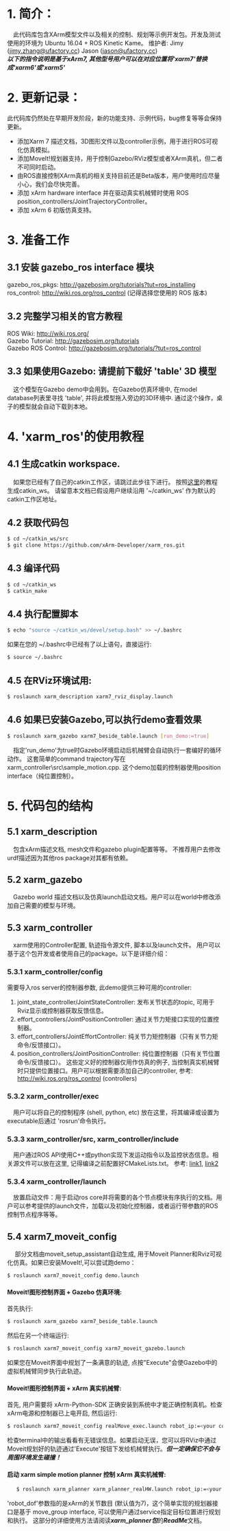 # 1. 简介：
   &ensp;&ensp;此代码库包含XArm模型文件以及相关的控制、规划等示例开发包。开发及测试使用的环境为 Ubuntu 16.04 + ROS Kinetic Kame。
   维护者: Jimy (jimy.zhang@ufactory.cc) Jason (jason@ufactory.cc)  
   ***以下的指令说明是基于xArm7, 其他型号用户可以在对应位置将'xarm7'替换成'xarm6'或'xarm5'***

# 2. 更新记录：
   此代码库仍然处在早期开发阶段，新的功能支持、示例代码，bug修复等等会保持更新。  
   * 添加Xarm 7 描述文档，3D图形文件以及controller示例，用于进行ROS可视化仿真模拟。
   * 添加MoveIt!规划器支持，用于控制Gazebo/RViz模型或者XArm真机，但二者不可同时启动。
   * 由ROS直接控制XArm真机的相关支持目前还是Beta版本，用户使用时应尽量小心，我们会尽快完善。
   * 添加 xArm hardware interface 并在驱动真实机械臂时使用 ROS position_controllers/JointTrajectoryController。
   * 添加 xArm 6 初版仿真支持。

# 3. 准备工作

## 3.1 安装 gazebo_ros interface 模块
   gazebo_ros_pkgs: <http://gazebosim.org/tutorials?tut=ros_installing>  
   ros_control: <http://wiki.ros.org/ros_control> (记得选择您使用的 ROS 版本)  
   
## 3.2 完整学习相关的官方教程
ROS Wiki: <http://wiki.ros.org/>  
Gazebo Tutorial: <http://gazebosim.org/tutorials>  
Gazebo ROS Control: <http://gazebosim.org/tutorials/?tut=ros_control>  

## 3.3 如果使用Gazebo: 请提前下载好 'table' 3D 模型
&ensp;&ensp;这个模型在Gazebo demo中会用到。在Gazebo仿真环境中, 在model database列表里寻找 'table', 并将此模型拖入旁边的3D环境中. 通过这个操作，桌子的模型就会自动下载到本地。

# 4. 'xarm_ros'的使用教程
   
## 4.1 生成catkin workspace. 
   &ensp;&ensp;如果您已经有了自己的catkin工作区，请跳过此步往下进行。
   按照[这里](http://wiki.ros.org/catkin/Tutorials/create_a_workspace)的教程生成catkin_ws。 
   请留意本文档已假设用户继续沿用 '~/catkin_ws' 作为默认的catkin工作区地址。

## 4.2 获取代码包
   ```bash
   $ cd ~/catkin_ws/src
   $ git clone https://github.com/xArm-Developer/xarm_ros.git
   ```

## 4.3 编译代码
   ```bash
   $ cd ~/catkin_ws
   $ catkin_make
   ```
## 4.4 执行配置脚本
```bash
$ echo "source ~/catkin_ws/devel/setup.bash" >> ~/.bashrc
```
如果在您的 ~/.bashrc中已经有了以上语句，直接运行:
```bash
$ source ~/.bashrc
```
## 4.5 在RViz环境试用:
```bash
$ roslaunch xarm_description xarm7_rviz_display.launch
```
## 4.6 如果已安装Gazebo,可以执行demo查看效果
   ```bash
   $ roslaunch xarm_gazebo xarm7_beside_table.launch [run_demo:=true]
   ```
&ensp;&ensp;指定'run_demo'为true时Gazebo环境启动后机械臂会自动执行一套编好的循环动作。 这套简单的command trajectory写在xarm_controller\src\sample_motion.cpp. 这个demo加载的控制器使用position interface（纯位置控制）。

# 5. 代码包的结构
   
## 5.1 xarm_description
   &ensp;&ensp;包含xArm描述文档, mesh文件和gazebo plugin配置等等。 不推荐用户去修改urdf描述因为其他ros package对其都有依赖。

## 5.2 xarm_gazebo
   &ensp;&ensp;Gazebo world 描述文档以及仿真launch启动文档。用户可以在world中修改添加自己需要的模型与环境。

## 5.3 xarm_controller
   &ensp;&ensp;xarm使用的Controller配置, 轨迹指令源文件, 脚本以及launch文件。 用户可以基于这个包开发或者使用自己的package。以下是详细介绍：

### 5.3.1 xarm_controller/config
   需要导入ros server的控制器参数, 此demo提供三种可用的controller:  
   1) joint_state_controller/JointStateController: 发布关节状态的topic, 可用于Rviz显示或控制器获取反馈信息。  
   2) effort_controllers/JointPositionController: 通过关节力矩接口实现的位置控制器。  
   3) effort_controllers/JointEffortController: 纯关节力矩控制器（只有关节力矩命令/反馈接口）。  
   4) position_controllers/JointPositionController: 纯位置控制器（只有关节位置命令/反馈接口）。
   这些定义好的控制器仅用作仿真的例子, 当控制真实机械臂时只提供位置接口。用户可以根据需要添加自己的controller, 参考: http://wiki.ros.org/ros_control (controllers)

### 5.3.2 xarm_controller/exec
  &ensp;&ensp;用户可以将自己的控制程序 (shell, python, etc) 放在这里，将其编译或设置为executable后通过 'rosrun'命令执行。

### 5.3.3 xarm_controller/src, xarm_controller/include
   &ensp;&ensp;用户通过ROS API使用C++或python实现下发运动指令以及监控状态信息。相关源文件可以放在这里, 记得编译之前配置好CMakeLists.txt。 参考: [link1](http://wiki.ros.org/ROS/Tutorials/WritingPublisherSubscriber%28c%2B%2B%29), [link2](http://wiki.ros.org/ROS/Tutorials/WritingServiceClient%28c%2B%2B%29)  

### 5.3.4 xarm_controller/launch
&ensp;&ensp;放置启动文件：用于启动ros core并将需要的各个节点模块有序执行的文档。用户可以参考提供的launch文件，加载以及初始化控制器，或者运行带参数的ROS控制节点程序等等。

## 5.4 xarm7_moveit_config
&ensp;&ensp;
   部分文档由moveit_setup_assistant自动生成, 用于Moveit Planner和Rviz可视化仿真。如果已安装MoveIt!,可以尝试跑demo： 
   ```bash
   $ roslaunch xarm7_moveit_config demo.launch
   ```

#### Moveit!图形控制界面 + Gazebo 仿真环境:  
   首先执行:  
   ```bash
   $ roslaunch xarm_gazebo xarm7_beside_table.launch
   ```
   然后在另一个终端运行:
   ```bash
   $ roslaunch xarm7_moveit_config xarm7_moveit_gazebo.launch
   ```
   如果您在Moveit界面中规划了一条满意的轨迹, 点按"Execute"会使Gazebo中的虚拟机械臂同步执行此轨迹。

#### Moveit!图形控制界面 + xArm 真实机械臂:
   首先, 用户需要将 xArm-Python-SDK 正确安装到系统中才能正确控制真机。检查xArm电源和控制器已上电开启, 然后运行:  
   ```bash
   $ roslaunch xarm7_moveit_config realMove_exec.launch robot_ip:=<your controller box LAN IP address>
   ```
   检查terminal中的输出看看有无错误信息。如果启动无误，您可以将RViz中通过Moveit规划好的轨迹通过'Execute'按钮下发给机械臂执行。***但一定确保它不会与周围环境发生碰撞！***

#### 启动 xarm simple motion planner 控制 xArm 真实机械臂:  
```bash
   $ roslaunch xarm_planner xarm_planner_realHW.launch robot_ip:=<your controller box LAN IP address> robot_dof:=<7/6/5>
```
'robot_dof'参数指的是xArm的关节数目 (默认值为7)，这个简单实现的规划器接口是基于 move_group interface, 可以使用户通过service指定目标位置进行规划和执行。 这部分的详细使用方法请阅读***xarm_planner包***的***ReadMe***文档。